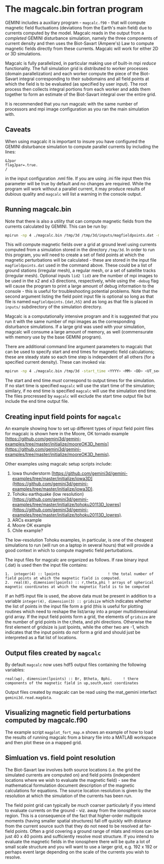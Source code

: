 # The magcalc.bin fortran program

GEMINI includes a auxiliary program - `magcalc.f90` - that will compute magnetic field fluctuations (deviations from the Earth's main field) due to currents computed by the model.  Magcalc reads in the output from a *completed* GEMINI disturbance simulation, namely the three components of current density and then uses the Biot-Savart (Ampere's) Law to compute magnetic fields directly from these currents.  Magcalc will work for either 2D or 3D simulations.

Magcalc is fully parallelized, in particular making use of built-in mpi *reduce* functionality.  The full simulation grid is distributed to worker processes (domain parallelization) and each worker compute the piece of the Biot-Savart integral corresponding to their subdomains and all field points at which the field is to be evaluated (as specified by user input).  The root process then collects integral portions from each worker and adds them together to form an estimate of the Biot-Savart integral over the entire grid.

It is recommended that you run magcalc with the same number of processors and mpi image configuration as you ran the main simulation with.

## Caveats

When using magcalc it is important to insure you have configured the GEMINI disturbance simulation to compute parallel currents by including the lines:

```nml
&Jpar
flagJpar=.true.
/
```

in the input configuration .nml file.  If you are using .ini file input then this parameter will be true by default and no changes are required.  While the program will work without a parallel current, it may produce results of dubious quality and `magcalc` will list a warning in the console output.  

## Running magcalc.bin

Note that there is also a utility that can compute magnetic fields from the currents calculated by GEMINI.
This can be run by:

```sh
mpirun -np 4 ./magcalc.bin /tmp/3d /tmp/3d/inputs/magfieldpoints.dat -manual_grid <lid2> <lid3> <-debug>
```

This will compute magnetic fields over a grid at ground level using currents computed from a simulation stored in the directory `/tmp/3d`.  In order to run this program, you will need to create a set of field points at which the magnetic perturbations will be calculated - these are stored in the input file `magfieldpoints.dat` used in the command above.  These could be a list of ground stations (irregular mesh), a regular mesh, or a set of satellite tracks (irregular mesh).  Optional inputs `lid2 lid3` are the number of mpi images to be used in the x2 and x3 directions, respectively, while using the `-debug` flag will cause the program to print a large amount of debug information to the console - this is useful for troubleshooting potential problems.  Note that the second argument listing the field point input file is optional so long as that file is named `magfieldpoints.{dat,h5}` and as long as that file is placed in `inputs/` subdirectory of the simulation directory.  

Magcalc is a computationally intensive program and it is suggested that you run it with the same number of mpi images as the corresponding disturbance simulations.  If a large grid was used with your simulation, magcalc will consume a large amount of memory, as well (commensurate with memory use by the base GEMINI program).

There are additional command line argument parameters to magcalc that can be used to specify start and end times for magnetic field calculations; these are steady state so each time step is independent of all others (for a specified current density).  These can invoked via:

```sh
mpirun -np 4 ./magcalc.bin /tmp/3d -start_time <YYYY> <MM> <DD> <UT_seconds> -end_time <YYYY> <MM> <DD> <UT_seconds>
```

The start and end time *must* correspond to output times for the simulation.  If no start time is specified `magcalc` will use the start time of the simulation; similary, if no end time is specified `magcalc` will use the simulation end time.  The files procressed by `magcalc` will exclude the start time output file but include the end time output file.

## Creating input field points for `magcalc`

An example showing how to set up different types of input field point files for magcalc is shown here in the Moore, OK tornado example [https://github.com/gemini3d/gemini-examples/tree/master/initialize/mooreOK3D_hemis](https://github.com/gemini3d/gemini-examples/tree/master/initialize/mooreOK3D_hemis).

Other examples using magcalc setup scripts include:

1. Iowa thunderstorm [https://github.com/gemini3d/gemini-examples/tree/master/initialize/iowa3D](https://github.com/gemini3d/gemini-examples/tree/master/initialize/iowa3D).
2. Tohoku earthquake (low resolution) [https://github.com/gemini3d/gemini-examples/tree/master/initialize/tohoku20113D_lowres](https://github.com/gemini3d/gemini-examples/tree/master/initialize/tohoku20113D_lowres).
3. ARCs example
4. Moore OK example
5. Chile example?

The low-resolution Tohoku examples, in particular, is one of the cheapest simulations to run (will run on a laptop in several hours) that will provide a good context in which to compute magnetic field perturbations.

The input files for magcalc are organized as follows.  If raw binary input (.dat) is used then the input file contains:

```pseudo
1.  integer(4) :: lpoints                      ! the total number of field points at which the magnetic field is computed.
2.  real(8), dimension(lpoints) :: r,theta,phi ! arrays of spherical magnetic coordinates at which the magnetic field is to be computed
```

If an hdf5 input file is used, the above data must be present in addition to a variable `integer(4), dimension(3) :: gridsize` which indicates whether the list of points in the input file form a grid (this is useful for plotting routines which need to reshape the list/array into a proper multidimensional grid array.  If the input field points form a grid, the elements of `gridsize` are the number of grid points in the r,theta, and phi directions.  Otherwise the first element of gridsize is just lpoints, while the other two are -1, which indicates that the input points do *not* form a grid and should just be interpreted as a flat list of locations.  

## Output files created by `magcalc`

By default `magcalc` now uses hdf5 output files containing the following variables:

```pseudo
real(wp), dimension(lpoints) :: Br, Btheta, Bphi.     ! there components of the magnetic field in up,south,east coordinates
```

Output files created by magcalc can be read using the mat_gemini interfact `gemini3d.read.magdata`.


## Visualizing magnetic field perturbations computed by magcalc.f90

The example script `magplot_fort_map.m` shows an example of how to load the results of running magcalc from a binary file into a MATLAB workspace and then plot these on a mapped grid.

<!-- 
One problematic aspect of magcalc is that you have to input the grid size into both the creation and plotting script and they must be consistent.  The corresponds to setting `ltheta` and `lphi` number of grid point in magnetic longitude and latitude in `gemini3d.model.magcalc()` and `gemini3d.plot.mag_map()`.  If these variables are not set propoerly the plotting program will not be able to read in, sort, and plot the data.  In the future this can be fixed by having magplot read in the grid size information from the input file that was created for the fortran program.
-->

## Simluation vs. field point resolution

The Biot-Savart law involves both source locations (i.e. the grid the simulated currents are computed on) and field points (independent locations where we wish to evaluate the magnetic field) - see the mathematical formulation document description of the magnetic calculations for equations.  The source location resolution is given by the resolution at which the simulation of the currents has been run.

The field point grid can typically be *much* coarser particularly if you intend to evaluate currents on the ground - viz. away from the ionospheric source region.  This is a consequence of the fact that higher-order multipole moments (having smaller spatial structures) fall off quickly with distance from the current source such that they do not need to be resolved at far-field points.  Often a grid covering a ground range of mlats and mlons can be just 40 x 40 points and sufficiently resolve most structure.  If you intend to evaluate the magnetic fields in the ionosphere there will be quite a lot of small scale structure and you will want to use a larger grid, e.g. 192 x 192 or perhaps event large depending on the scale of the currents you wish to resolve.


<!--- MZ may add this later
## Example HPC queue submission script

-->
